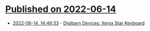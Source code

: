 # [Published on 2022-06-14](index.md)

* [2022-06-14, 14:46:33](https://news.ycombinator.com/item?id=31740297) - [Digibarn Devices: Xerox Star Keyboard](https://digibarn.com/friends/curbow/star/keyboard/)
